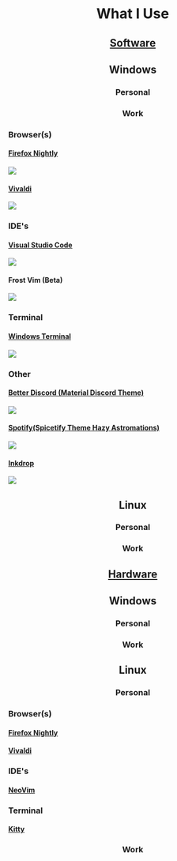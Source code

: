<div align = "center">
    <h1>What I Use</h1>
</div>

<div align = "center">
    <h2><a href = "https://github.com/ottojonas/config-and-equipment/tree/main/software-configs">Software</a></h2>
</div>

<div align = "center">
    <h2>Windows</h2>
</div>

<div align = "center">
    <h3>Personal</h3>
</div>

<div align = "center">
    <h3>Work</h3>
</div>

<h3>Browser(s)</h3>

<h4><a href = "https://www.mozilla.org/en-GB/firefox/channel/desktop/#nightly">Firefox Nightly</a></h4>
<img align = "center" src = "assets/firefox-nightly.png" />

<h4><a href = "https://vivaldi.com/download/">Vivaldi</a></h4>
<img align = "center" src = "assets/vivaldi.png" />

<h3>IDE's</h3>
<h4><a href = "https://github.com/ottojonas/config-and-equipment/tree/main/software-configs/work-windows-software-config/configs/visual-studio-code">Visual Studio Code</a></h4>
<img align = "center" src = "assets/vscode-windows-work.png" />

<h4>Frost Vim (Beta)</h4>
<img align = "center" src = "assets/frost-nvim.png">
<h3>Terminal</h3>
<h4><a href ="https://github.com/ottojonas/config-and-equipment/tree/main/software-configs/work-windows-software-config/configs/windows-terminal">Windows Terminal</a></h4>
<img align = "center" src = 'assets/windows-terminal-config.png' />

<h3>Other</h3>
<h4><a href = "https://betterdiscord.app/">Better Discord (Material Discord Theme)</a></h4>
<img align = "center" src = 'assets/discord-windows-work.png'/>

<h4><a href = "https://spicetify.app/">Spotify(Spicetify Theme Hazy Astromations)</a></h4>
<img align = "center" src ='assets/spotify.png'>

<h4><a href = "https://www.inkdrop.app/">Inkdrop</a></h4>
<img align = "center" src = "assets/inkdrop.png">

<div align = "center">
    <h2>Linux</h2>
</div>

<div align = "center">
    <h3>Personal</h3>
</div>

<div align = "center">
    <h3>Work</h3>
</div>

<div align = "center">
    <h2><a href = "https://github.com/ottojonas/config-and-equipment/tree/main/hardware">Hardware</a></h2>
</div>

<div align = "center">
    <h2>Windows</h2>
</div>

<div align = "center">
    <h3>Personal</h3>
</div>

<div align = "center">
    <h3>Work</h3>
</div>

<div align = "center">
    <h2>Linux</h2>
</div>

<div align = "center">
    <h3>Personal</h3>
</div>

<h3>Browser(s)</h3>
<h4><a href = "https://www.mozilla.org/en-GB/firefox/channel/desktop/#nightly">Firefox Nightly</a></h4>
<h4><a href = "https://vivaldi.com/download/">Vivaldi</a></h4>

<h3>IDE's</h3>

<h4><a href ="https://github.com/ottojonas/config-and-equipment/tree/main/software-configs/personal-linux-software-config/configs/nvim">NeoVim</a></h4>

<h3>Terminal</h3>
<h4><a href = "">Kitty</a></h4>

<div align = "center">
    <h3>Work</h3>
</div>
